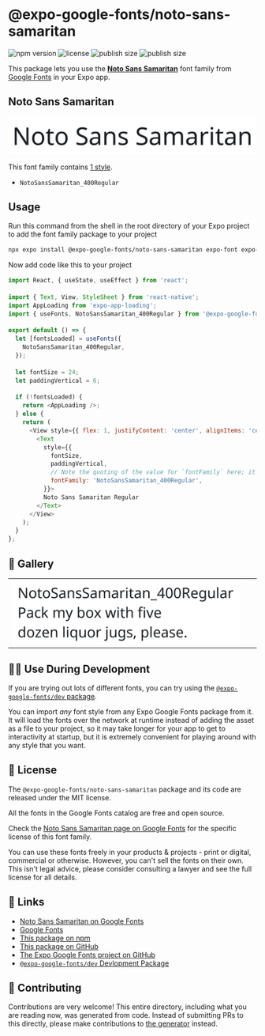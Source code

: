 # @expo-google-fonts/noto-sans-samaritan

![npm version](https://flat.badgen.net/npm/v/@expo-google-fonts/noto-sans-samaritan)
![license](https://flat.badgen.net/github/license/expo/google-fonts)
![publish size](https://flat.badgen.net/packagephobia/install/@expo-google-fonts/noto-sans-samaritan)
![publish size](https://flat.badgen.net/packagephobia/publish/@expo-google-fonts/noto-sans-samaritan)

This package lets you use the [**Noto Sans Samaritan**](https://fonts.google.com/specimen/Noto+Sans+Samaritan) font family from [Google Fonts](https://fonts.google.com/) in your Expo app.

## Noto Sans Samaritan

![Noto Sans Samaritan](./font-family.png)

This font family contains [1 style](#-gallery).

- `NotoSansSamaritan_400Regular`

## Usage

Run this command from the shell in the root directory of your Expo project to add the font family package to your project
```sh
npx expo install @expo-google-fonts/noto-sans-samaritan expo-font expo-app-loading
```

Now add code like this to your project
```js
import React, { useState, useEffect } from 'react';

import { Text, View, StyleSheet } from 'react-native';
import AppLoading from 'expo-app-loading';
import { useFonts, NotoSansSamaritan_400Regular } from '@expo-google-fonts/noto-sans-samaritan';

export default () => {
  let [fontsLoaded] = useFonts({
    NotoSansSamaritan_400Regular,
  });

  let fontSize = 24;
  let paddingVertical = 6;

  if (!fontsLoaded) {
    return <AppLoading />;
  } else {
    return (
      <View style={{ flex: 1, justifyContent: 'center', alignItems: 'center' }}>
        <Text
          style={{
            fontSize,
            paddingVertical,
            // Note the quoting of the value for `fontFamily` here; it expects a string!
            fontFamily: 'NotoSansSamaritan_400Regular',
          }}>
          Noto Sans Samaritan Regular
        </Text>
      </View>
    );
  }
};

```

## 🔡 Gallery


||||
|-|-|-|
|![NotoSansSamaritan_400Regular](./NotoSansSamaritan_400Regular.ttf.png)||||


## 👩‍💻 Use During Development

If you are trying out lots of different fonts, you can try using the [`@expo-google-fonts/dev` package](https://github.com/expo/google-fonts/tree/master/font-packages/dev#readme).

You can import *any* font style from any Expo Google Fonts package from it. It will load the fonts
over the network at runtime instead of adding the asset as a file to your project, so it may take longer
for your app to get to interactivity at startup, but it is extremely convenient
for playing around with any style that you want.

## 📖 License

The `@expo-google-fonts/noto-sans-samaritan` package and its code are released under the MIT license.

All the fonts in the Google Fonts catalog are free and open source.

Check the [Noto Sans Samaritan page on Google Fonts](https://fonts.google.com/specimen/Noto+Sans+Samaritan) for the specific license of this font family.

You can use these fonts freely in your products & projects - print or digital, commercial or otherwise. However, you can't sell the fonts on their own. This isn't legal advice, please consider consulting a lawyer and see the full license for all details.

## 🔗 Links

- [Noto Sans Samaritan on Google Fonts](https://fonts.google.com/specimen/Noto+Sans+Samaritan)
- [Google Fonts](https://fonts.google.com/)
- [This package on npm](https://www.npmjs.com/package/@expo-google-fonts/noto-sans-samaritan)
- [This package on GitHub](https://github.com/expo/google-fonts/tree/master/font-packages/noto-sans-samaritan)
- [The Expo Google Fonts project on GitHub](https://github.com/expo/google-fonts)
- [`@expo-google-fonts/dev` Devlopment Package](https://github.com/expo/google-fonts/tree/master/font-packages/dev)

## 🤝 Contributing

Contributions are very welcome! This entire directory, including what you are reading now, was generated from code. Instead of submitting PRs to this directly, please make contributions to [the generator](https://github.com/expo/google-fonts/tree/master/packages/generator) instead.
